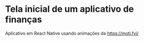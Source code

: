 # Tela inicial de um aplicativo de finanças

Aplicativo em React Native usando animações da https://moti.fyi/


